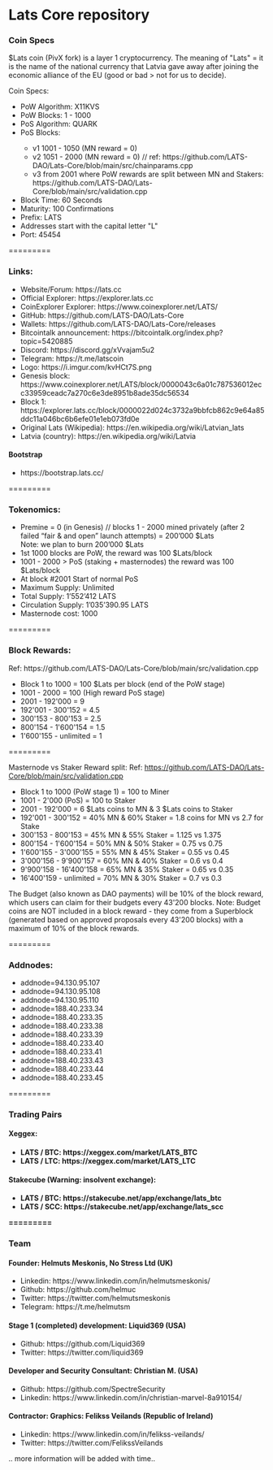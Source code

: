 Lats Core repository
=====================================

### Coin Specs

$Lats coin (PivX fork) is a layer 1 cryptocurrency. The meaning of "Lats" = it is the name of the national currency that Latvia gave away after joining the economic alliance of the EU (good or bad > not for us to decide).

Coin Specs:
<ul>
<li>PoW Algorithm: X11KVS</li>
<li>PoW Blocks: 1 - 1000</li>
<li>PoS Algorithm: QUARK</li>
<li>PoS Blocks:</li>
  <ul>
    <li>v1 1001 - 1050 (MN reward = 0)</li>
    <li>v2 1051 - 2000 (MN reward = 0) // ref: https://github.com/LATS-DAO/Lats-Core/blob/main/src/chainparams.cpp</li>
    <li>v3 from 2001 where PoW rewards are split between MN and Stakers: https://github.com/LATS-DAO/Lats-Core/blob/main/src/validation.cpp</li>
  </ul>
<li>Block Time: 60 Seconds</li>
<li>Maturity: 100 Confirmations</li>
<li>Prefix: LATS</li>
<li>Addresses start with the capital letter "L"</li>
<li>Port: 45454</li>
</ul>

=========

<h3>Links:</h3>
<ul>
<li>Website/Forum: https://lats.cc</li>
<li>Official Explorer: https://explorer.lats.cc</li>
<li>CoinExplorer Explorer: https://www.coinexplorer.net/LATS/</li>
<li>GitHub: https://github.com/LATS-DAO/Lats-Core</li>
<li>Wallets: https://github.com/LATS-DAO/Lats-Core/releases</li>
<li>Bitcointalk announcement: https://bitcointalk.org/index.php?topic=5420885</li>
<li>Discord: https://discord.gg/xVvajam5u2</li>
<li>Telegram: https://t.me/latscoin</li>
<li>Logo: https://i.imgur.com/kvHCt7S.png</li>
<li>Genesis block: https://www.coinexplorer.net/LATS/block/0000043c6a01c787536012ecc33959ceadc7a270c6e3de8951b8ade35dc56534</li>
<li>Block 1: https://explorer.lats.cc/block/0000022d024c3732a9bbfcb862c9e64a85ddc11a046bc6b6efe01e1eb073fd0e</li>
<li>Original Lats (Wikipedia): https://en.wikipedia.org/wiki/Latvian_lats</li>
<li>Latvia (country): https://en.wikipedia.org/wiki/Latvia</li>
</ul>

<h4>Bootstrap</h4>
<ul>
  <li>https://bootstrap.lats.cc/</li>
</ul>

=========

<h3>Tokenomics:</h3>
<ul>
<li>Premine = 0 (in Genesis) // blocks 1 - 2000 mined privately (after 2 failed “fair & and open” launch attempts) = 200’000 $Lats</li>
    Note: we plan to burn 200’000 $Lats
<li>1st 1000 blocks are PoW, the reward was 100 $Lats/block</li>
<li>1001 - 2000 > PoS (staking + masternodes) the reward was 100 $Lats/block</li>
<li>At block #2001 Start of normal PoS</li>
<li>Maximum Supply: Unlimited</li>
<li>Total Supply: 1’552’412 LATS</li>
<li>Circulation Supply: 1’035’390.95 LATS</li>
<li>Masternode cost: 1000</li>
</ul>

=========

<h3>Block Rewards:</h3>
Ref: https://github.com/LATS-DAO/Lats-Core/blob/main/src/validation.cpp
<ul>
<li>Block 1 to 1000 = 100 $Lats per block (end of the PoW stage)</li>
<li>1001 - 2000 = 100 (High reward PoS stage)</li>
<li>2001 - 192'000 = 9</li>
<li>192'001 - 300'152 = 4.5</li>
<li>300'153 - 800'153 = 2.5</li>
<li>800'154 - 1'600'154 = 1.5</li>
<li>1'600'155 - unlimited = 1</li>
</ul>

=========

Masternode vs Staker Reward split:
Ref: https://github.com/LATS-DAO/Lats-Core/blob/main/src/validation.cpp 

<ul>
<li>Block 1 to 1000 (PoW stage 1) = 100 to Miner</li>
<li>1001 - 2'000 (PoS) = 100 to Staker</li>
<li>2001 - 192'000 =  6 $Lats coins to MN & 3 $Lats coins to Staker</li>
<li>192'001 - 300'152 = 40% MN & 60% Staker = 1.8 coins for MN vs 2.7 for Stake</li>
<li>300'153 - 800'153 = 45% MN & 55% Staker = 1.125 vs 1.375</li>
<li>800'154 - 1'600'154 = 50% MN & 50% Staker = 0.75 vs 0.75</li>
<li>1'600'155 - 3'000'155 = 55% MN & 45% Staker = 0.55 vs 0.45</li>
<li>3'000'156 - 9'900'157 = 60% MN & 40% Staker = 0.6 vs 0.4</li>
<li>9'900'158 - 16'400'158 = 65% MN & 35% Staker = 0.65 vs 0.35</li>
<li>16'400'159 - unlimited = 70% MN & 30% Staker = 0.7 vs 0.3</li>
</ul>

The Budget (also known as DAO payments) will be 10% of the block reward, which users can claim for their budgets every 43'200 blocks.
Note: Budget coins are NOT included in a block reward - they come from a Superblock (generated based on approved proposals every 43'200 blocks) with a maximum of 10% of the block rewards.

=========

<h3>Addnodes:</h3>
<ul>
<li>addnode=94.130.95.107</li>
<li>addnode=94.130.95.108</li>
<li>addnode=94.130.95.110</li>
<li>addnode=188.40.233.34</li>
<li>addnode=188.40.233.35</li>
<li>addnode=188.40.233.38</li>
<li>addnode=188.40.233.39</li>
<li>addnode=188.40.233.40</li>
<li>addnode=188.40.233.41</li>
<li>addnode=188.40.233.43</li>
<li>addnode=188.40.233.44</li>
<li>addnode=188.40.233.45</li>
</ul>

=========

<h3>Trading Pairs</h3>

<h4>Xeggex:<h4>
<ul>
<li>LATS / BTC: https://xeggex.com/market/LATS_BTC</li>
<li>LATS / LTC: https://xeggex.com/market/LATS_LTC</li>
</ul>

<h4>Stakecube (Warning: insolvent exchange):<h4>
<ul>
<li>LATS / BTC: https://stakecube.net/app/exchange/lats_btc</li>
<li>LATS / SCC: https://stakecube.net/app/exchange/lats_scc</li>
</ul>

=========

<h3>Team</h3>
<h4>Founder: Helmuts Meskonis, No Stress Ltd (UK)</h4>
<ul>
  <li>Linkedin: https://www.linkedin.com/in/helmutsmeskonis/</li>
  <li>Github: https://github.com/helmuc</li>
  <li>Twitter: https://twitter.com/helmutsmeskonis</li>
  <li>Telegram: https://t.me/helmutsm</li>
</ul>

<h4>Stage 1 (completed) development: Liquid369 (USA)</h4>
<ul>
  <li>Github: https://github.com/Liquid369</li>
  <li>Twitter: https://twitter.com/liquid369</li>
</ul>

<h4>Developer and Security Consultant: Christian M. (USA)</h4>
<ul>
  <li>Github: https://github.com/SpectreSecurity</li>
  <li>Linkedin: https://www.linkedin.com/in/christian-marvel-8a910154/</li>
</ul>

<h4>Contractor: Graphics: Felikss Veilands (Republic of Ireland)</h4>
<ul>
  <li>Linkedin: https://www.linkedin.com/in/felikss-veilands/</li>
  <li>Twitter: https://twitter.com/FelikssVeilands</li>
</ul>

<p>.. more information will be added with time..</p>
